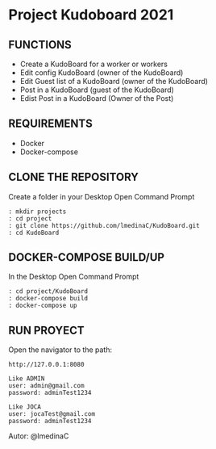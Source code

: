 # Project Kudoboard 2021

## FUNCTIONS

* Create a KudoBoard for a worker or workers
* Edit config KudoBoard (owner of the KudoBoard)
* Edit Guest list of a KudoBoard (owner of the KudoBoard)
* Post in a KudoBoard (guest of the KudoBoard)
* Edist Post in a KudoBoard (Owner of the Post)
    

## REQUIREMENTS

* Docker
* Docker-compose

## CLONE THE REPOSITORY

Create a folder in your Desktop 
Open Command Prompt

~~~
: mkdir projects
: cd project
: git clone https://github.com/lmedinaC/KudoBoard.git
: cd KudoBoard
~~~

## DOCKER-COMPOSE  BUILD/UP

In the Desktop
Open Command Prompt

~~~
: cd project/KudoBoard
: docker-compose build
: docker-compose up
~~~



## RUN PROYECT 

Open the navigator to the path:

~~~
http://127.0.0.1:8080

Like ADMIN
user: admin@gmail.com
password: adminTest1234

Like JOCA
user: jocaTest@gmail.com
password: adminTest1234
~~~

Autor: @lmedinaC
